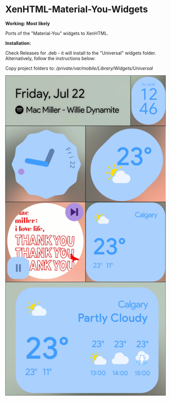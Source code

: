 # XenHTML-Material-You-Widgets

**Working: Most likely**

Ports of the "Material-You" widgets to XenHTML.

**Installation:**

Check Releases for .deb - it will install to the "Universal" widgets folder. Alternatively, follow the instructions below:

Copy project folders to:
*/private/var/mobile/Library/Widgets/Universal*


![Screenshot 1](/!gallery/1.png?raw=true "Screenshot #1")
